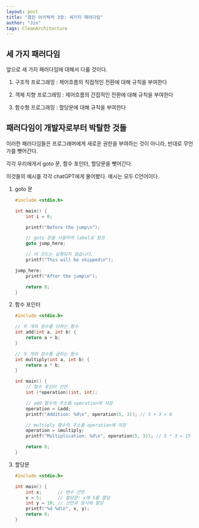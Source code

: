 ```yaml
---
layout: post
title: "클린 아키텍처 3장: 세가지 패러다임"
author: "Jin"
tags: CleanArchitecture
---
```


## 세 가지 패러다임

앞으로 세 가지 패러다임에 대해서 다룰 것이다.

1. 구조적 프로그래밍 : 제어흐름의 직접적인 전환에 대해 규칙을 부여한다

2. 객체 지향 프로그래밍 : 제어흐름의 간접적인 전환에 대해 규칙을 부여한다

3. 함수형 프로그래밍 : 할당문에 대해 규칙을 부여한다



## 패러다임이 개발자로부터 박탈한 것들

이러한 패러다임들은 프로그래머에게 새로운 권한을 부여하는 것이 아니라, 반대로 무언가를 뺏어간다.

각각 우리에게서 goto 문, 함수 포인터, 할당문을 뺏어간다.

이것들의 예시를 각각 chatGPT에게 물어봤다. 예시는 모두 C언어이다.


1. goto 문

    ```c
    #include <stdio.h>

    int main() {
        int i = 0;

        printf("Before the jump\n");

        // goto 문을 사용하여 label로 점프
        goto jump_here;

        // 이 코드는 실행되지 않습니다.
        printf("This will be skipped\n");

    jump_here:
        printf("After the jump\n");

        return 0;
    }
    ```

1. 함수 포인터

    ```c
    #include <stdio.h>

    // 두 개의 정수를 더하는 함수
    int add(int a, int b) {
        return a + b;
    }

    // 두 개의 정수를 곱하는 함수
    int multiply(int a, int b) {
        return a * b;
    }

    int main() {
        // 함수 포인터 선언
        int (*operation)(int, int);

        // add 함수의 주소를 operation에 저장
        operation = &add;
        printf("Addition: %d\n", operation(5, 3)); // 5 + 3 = 8

        // multiply 함수의 주소를 operation에 저장
        operation = &multiply;
        printf("Multiplication: %d\n", operation(5, 3)); // 5 * 3 = 15

        return 0;
    }
    ```

1. 할당문

    ```c
    #include <stdio.h>

    int main() {
        int x;      // 변수 선언
        x = 5;      // 할당문: x에 5를 할당
        int y = 10; // 선언과 동시에 할당
        printf("%d %d\n", x, y);
        return 0;
    }
    ```

